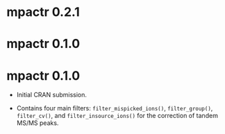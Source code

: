 # mpactr 0.2.1

# mpactr 0.1.0

# mpactr 0.1.0

* Initial CRAN submission.

* Contains four main filters: `filter_mispicked_ions()`, `filter_group()`, `filter_cv()`, and `filter_insource_ions()` for the correction of tandem MS/MS peaks.


